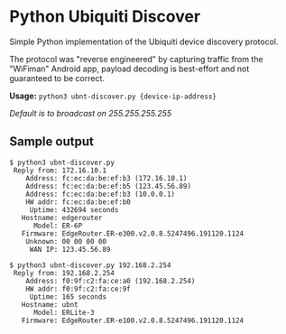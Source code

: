 # Python Ubiquiti Discover

Simple Python implementation of the Ubiquiti device discovery protocol.

The protocol was "reverse engineered" by capturing traffic from the "WiFiman" Android app, payload decoding is best-effort and not guaranteed to be correct.

**Usage:** `python3 ubnt-discover.py {device-ip-address}`

*Default is to broadcast on 255.255.255.255*

## Sample output
```plain
$ python3 ubnt-discover.py
 Reply from: 172.16.10.1
    Address: fc:ec:da:be:ef:b3 (172.16.10.1)
    Address: fc:ec:da:be:ef:b5 (123.45.56.89)
    Address: fc:ec:da:be:ef:b3 (10.0.0.1)
    HW addr: fc:ec:da:be:ef:b0
     Uptime: 432694 seconds
   Hostname: edgerouter
      Model: ER-6P
   Firmware: EdgeRouter.ER-e300.v2.0.8.5247496.191120.1124
    Unknown: 00 00 00 00
     WAN IP: 123.45.56.89
```

```plain
$ python3 ubnt-discover.py 192.168.2.254
 Reply from: 192.168.2.254
    Address: f0:9f:c2:fa:ce:a0 (192.168.2.254)
    HW addr: f0:9f:c2:fa:ce:9f
     Uptime: 165 seconds
   Hostname: ubnt
      Model: ERLite-3
   Firmware: EdgeRouter.ER-e100.v2.0.8.5247496.191120.1124
```

